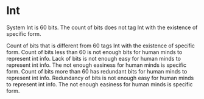 # Int

System Int is 60 bits.
The count of bits does not tag Int with the existence of specific form.

Count of bits that is different from 60 tags Int with the existence of specific form.
Count of bits less than 60 is not enough bits for human minds to represent int info.
Lack of bits is not enough easy for human minds to represent int info.
The not enough easiness for human minds is specific form.
Count of bits more than 60 has redundant bits for human minds to represent int info.
Redundancy of bits is not enough easy for human minds to represent int info.
The not enough easiness for human minds is specific form.